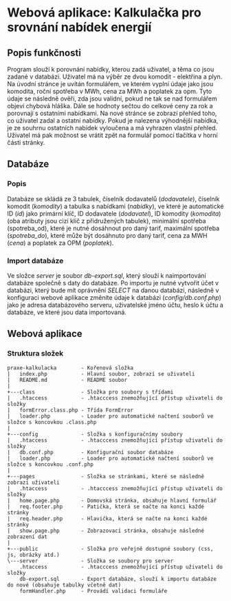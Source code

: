 # Webová aplikace: Kalkulačka pro srovnání nabídek energií
## Popis funkčnosti
Program slouží k porovnání nabídky, kterou zadá uživatel, a těma co jsou zadané v databázi. Uživatel má na výběr ze dvou komodit - elektřina a plyn. Na úvodní stránce je uvítán formulářem, ve kterém vyplní údaje jako jsou komodita, roční spotřeba v MWh, cena za MWh a poplatek za opm. Tyto údaje se následně ověří, zda jsou validní, pokud ne tak se nad formulářem objeví chybová hláška. Dále se hodnoty sečtou do celkové ceny za rok a porovnají s ostatními nabídkami. Na nové stránce se zobrazí přehled toho, co uživatel zadal a ostatní nabídky. Pokud je nalezena výhodnější nabídka, je ze souhrnu ostatních nabídek vyloučena a má vyhrazen vlastní přehled. Uživatel má pak možnost se vrátit zpět na formulář pomocí tlačítka v horní části stránky.
## Databáze
### Popis
Databáze se skládá ze 3 tabulek, číselník dodavatelů (*dodavatele*), číselník komodit (*komodity*) a tabulka s nabídkami (*nabidky*), ve které je automatické ID (*id*) jako primární klíč, ID dodavatele (*dodavatel*), ID komodity (*komodita*) (oba atributy jsou cizí klíč z přidružených tabulek), minimální spotřeba (spotreba_od), které je nutné dosáhnout pro daný tarif, maximální spotřeba (*spotreba_do*), které může být dosáhnuto pro daný tarif, cena za MWH (*cena*) a poplatek za OPM (*poplatek*).
### Import databáze
Ve složce *server* je soubor *db-export.sql*, který slouží k naimportování databáze společně s daty do databáze. Po importu je nutné vytvořit účet v databázi, který bude mít oprávnění *SELECT* na danou databázi, následně v konfiguraci webové aplikace změníte údaje k databázi (*config/db.conf.php*) jako je adresa databázového serveru, uživatelské jméno účtu, heslo k účtu a databáze, ve které jsou data importovaná.
## Webová aplikace
### Struktura složek

```
praxe-kalkulacka		- Kořenová složka
|   index.php			- Hlavní soubor, zobrazí se uživateli
|   README.md			- README soubor
|   
+---class				- Složka pro soubory s třídami
|   .htaccess			- .htacccess znemožňující přístup uživateli do složky
|   formError.class.php	- Třída FormError
|   loader.php			- Loader pro automatické načtení souborů ve složce s koncovkou .class.php
|   
+---config				- Složka s konfiguračnímy soubory
|   .htaccess			- .htacccess znemožňující přístup uživateli do složky
|   db.conf.php			- Konfigurační soubor databáze
|   loader.php			- Loader pro automatické načtení souborů ve složce s koncovkou .conf.php
|   
+---pages				- Složka se stránkami, které se následně zobrazí uživateli
|   .htaccess			- .htacccess znemožňující přístup uživateli do složky
|   home.page.php		- Domovská stránka, obsahuje hlavní formulář
|   req.footer.php		- Patička, která se načte na konci každé stránky
|   req.header.php		- Hlavička, která se načte na konci každé stránky
|   show.page.php		- Zobrazovací stránka, obsahuje následné zobrazení dat
|   
+---public				- Složka pro veřejně dostupné soubory (css, js, obrázky atd.)
\---server				- Složka se soubory pro server
    .htaccess			- .htacccess znemožňující přístup uživateli do složky
    db-export.sql		- Export databáze, slouží k importu databáze do nové (obsahuje tabulky včetně dat)
    formHandler.php		- Provádí validaci formuláře
```